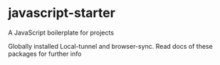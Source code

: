 # javascript-starter

A JavaScript boilerplate for projects


Globally installed Local-tunnel and browser-sync. Read docs of these packages for further info
